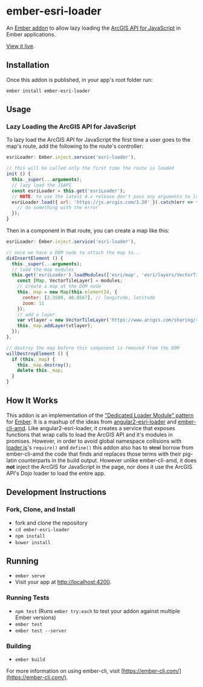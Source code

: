 # ember-esri-loader

An [Ember addon](https://ember-cli.com/extending/) to allow lazy loading the [ArcGIS API for JavaScript](https://developers.arcgis.com/javascript/) in Ember applications.

[View it live](http://ember-esri-loader.surge.sh/).

## Installation

Once this addon is published, in your app's root folder run:

```shell
ember install ember-esri-loader
```

## Usage

### Lazy Loading the ArcGIS API for JavaScript

To lazy load the ArcGIS API for JavaScript the first time a user goes to the map's route, add the following to the route's controller:

```js
esriLoader: Ember.inject.service('esri-loader'),

// this will be called only the first time the route is loaded
init () {
  this._super(...arguments);
  // lazy load the JSAPI
  const esriLoader = this.get('esriLoader');
  // NOTE: to use the latest 4.x release don't pass any arguments to load()
  esriLoader.load({ url: 'https://js.arcgis.com/3.20' }).catch(err => {
    // do something with the error
  });
}
```

Then in a component in that route, you can create a map like this:

```js
esriLoader: Ember.inject.service('esri-loader'),

// once we have a DOM node to attach the map to...
didInsertElement () {
  this._super(...arguments);
  // load the map modules
  this.get('esriLoader').loadModules(['esri/map', 'esri/layers/VectorTileLayer']).then(modules => {
    const [Map, VectorTileLayer] = modules;
    // create a map at the DOM node
    this._map = new Map(this.elementId, {
      center: [2.3508, 48.8567], // longitude, latitude
      zoom: 11
    });
    // add a layer
    var vtlayer = new VectorTileLayer('https://www.arcgis.com/sharing/rest/content/items/bf79e422e9454565ae0cbe9553cf6471/resources/styles/root.json');
    this._map.addLayer(vtlayer);
  });
},

// destroy the map before this component is removed from the DOM
willDestroyElement () {
  if (this._map) {
    this._map.destroy();
    delete this._map;
  }
}
```

## How It Works

This addon is an implementation of the ["Dedicated Loader Module" pattern](http://tomwayson.com/2016/11/27/using-the-arcgis-api-for-javascript-in-applications-built-with-webpack/) for [Ember](http://emberjs.com/). It is a mashup of the ideas from [angular2-esri-loader](https://github.com/tomwayson/angular2-esri-loader) and [ember-cli-amd](https://github.com/Esri/ember-cli-amd). Like angular2-esri-loader, it creates a service that exposes functions that wrap calls to load the ArcGIS API and it's modules in promises. However, in order to avoid global namespace collisions with [loader.js](https://github.com/ember-cli/loader.js)'s `require()` and `define()` this addon also has to <del>steal</del> borrow from ember-cli-amd the code that finds and replaces those terms with their pig-latin counterparts in the build output. However unlike ember-cli-amd, it does **not** inject the ArcGIS for JavaScript in the page, nor does it use the ArcGIS API's Dojo loader to load the entire app.

## Development Instructions

### Fork, Clone, and Install

* fork and clone the repository
* `cd ember-esri-loader`
* `npm install`
* `bower install`

## Running

* `ember serve`
* Visit your app at [http://localhost:4200](http://localhost:4200).

### Running Tests

* `npm test` (Runs `ember try:each` to test your addon against multiple Ember versions)
* `ember test`
* `ember test --server`

### Building

* `ember build`

For more information on using ember-cli, visit [https://ember-cli.com/](https://ember-cli.com/).
